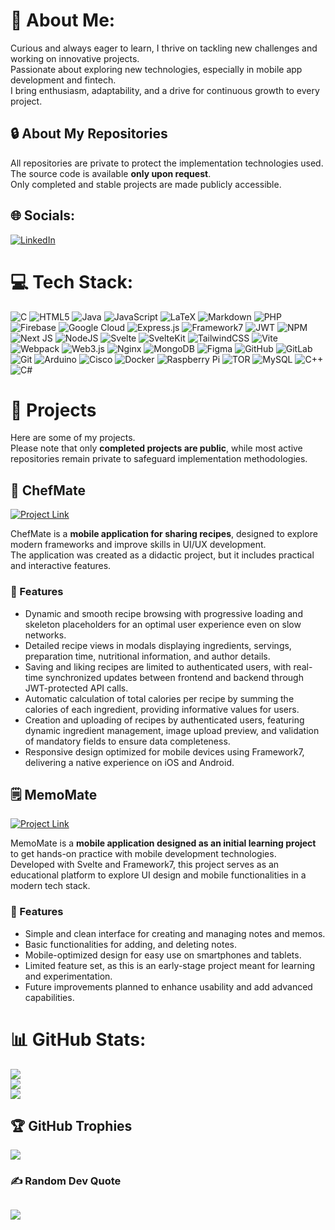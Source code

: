# 💫 About Me:
Curious and always eager to learn, I thrive on tackling new challenges and working on innovative projects.<br>Passionate about exploring new technologies, especially in mobile app development and fintech.<br>I bring enthusiasm, adaptability, and a drive for continuous growth to every project.

## 🔒 About My Repositories
All repositories are private to protect the implementation technologies used.  
The source code is available **only upon request**.  
Only completed and stable projects are made publicly accessible.

## 🌐 Socials:
[![LinkedIn](https://img.shields.io/badge/LinkedIn-%230077B5.svg?logo=linkedin&logoColor=white)](https://linkedin.com/in/https://www.linkedin.com/in/alexandru-chindris-6a8780213?utm_source=share&utm_campaign=share_via&utm_content=profile&utm_medium=ios_app) 

# 💻 Tech Stack:
![C](https://img.shields.io/badge/c-%2300599C.svg?style=for-the-badge&logo=c&logoColor=white) ![HTML5](https://img.shields.io/badge/html5-%23E34F26.svg?style=for-the-badge&logo=html5&logoColor=white) ![Java](https://img.shields.io/badge/java-%23ED8B00.svg?style=for-the-badge&logo=openjdk&logoColor=white) ![JavaScript](https://img.shields.io/badge/javascript-%23323330.svg?style=for-the-badge&logo=javascript&logoColor=%23F7DF1E) ![LaTeX](https://img.shields.io/badge/latex-%23008080.svg?style=for-the-badge&logo=latex&logoColor=white) ![Markdown](https://img.shields.io/badge/markdown-%23000000.svg?style=for-the-badge&logo=markdown&logoColor=white) ![PHP](https://img.shields.io/badge/php-%23777BB4.svg?style=for-the-badge&logo=php&logoColor=white) ![Firebase](https://img.shields.io/badge/firebase-%23039BE5.svg?style=for-the-badge&logo=firebase) ![Google Cloud](https://img.shields.io/badge/GoogleCloud-%234285F4.svg?style=for-the-badge&logo=google-cloud&logoColor=white) ![Express.js](https://img.shields.io/badge/express.js-%23404d59.svg?style=for-the-badge&logo=express&logoColor=%2361DAFB) ![Framework7](https://img.shields.io/badge/framework7-%23EE350F.svg?style=for-the-badge&logo=framework7&logoColor=white) ![JWT](https://img.shields.io/badge/JWT-black?style=for-the-badge&logo=JSON%20web%20tokens) ![NPM](https://img.shields.io/badge/NPM-%23CB3837.svg?style=for-the-badge&logo=npm&logoColor=white) ![Next JS](https://img.shields.io/badge/Next-black?style=for-the-badge&logo=next.js&logoColor=white) ![NodeJS](https://img.shields.io/badge/node.js-6DA55F?style=for-the-badge&logo=node.js&logoColor=white) ![Svelte](https://img.shields.io/badge/svelte-%23f1413d.svg?style=for-the-badge&logo=svelte&logoColor=white) ![SvelteKit](https://img.shields.io/badge/sveltekit-%23ff3e00.svg?style=for-the-badge&logo=svelte&logoColor=white) ![TailwindCSS](https://img.shields.io/badge/tailwindcss-%2338B2AC.svg?style=for-the-badge&logo=tailwind-css&logoColor=white) ![Vite](https://img.shields.io/badge/vite-%23646CFF.svg?style=for-the-badge&logo=vite&logoColor=white) ![Webpack](https://img.shields.io/badge/webpack-%238DD6F9.svg?style=for-the-badge&logo=webpack&logoColor=black) ![Web3.js](https://img.shields.io/badge/web3.js-F16822?style=for-the-badge&logo=web3.js&logoColor=white) ![Nginx](https://img.shields.io/badge/nginx-%23009639.svg?style=for-the-badge&logo=nginx&logoColor=white) ![MongoDB](https://img.shields.io/badge/MongoDB-%234ea94b.svg?style=for-the-badge&logo=mongodb&logoColor=white) ![Figma](https://img.shields.io/badge/figma-%23F24E1E.svg?style=for-the-badge&logo=figma&logoColor=white) ![GitHub](https://img.shields.io/badge/github-%23121011.svg?style=for-the-badge&logo=github&logoColor=white) ![GitLab](https://img.shields.io/badge/gitlab-%23181717.svg?style=for-the-badge&logo=gitlab&logoColor=white) ![Git](https://img.shields.io/badge/git-%23F05033.svg?style=for-the-badge&logo=git&logoColor=white) ![Arduino](https://img.shields.io/badge/-Arduino-00979D?style=for-the-badge&logo=Arduino&logoColor=white) ![Cisco](https://img.shields.io/badge/cisco-%23049fd9.svg?style=for-the-badge&logo=cisco&logoColor=black) ![Docker](https://img.shields.io/badge/docker-%230db7ed.svg?style=for-the-badge&logo=docker&logoColor=white) ![Raspberry Pi](https://img.shields.io/badge/-Raspberry_Pi-C51A4A?style=for-the-badge&logo=Raspberry-Pi) ![TOR](https://img.shields.io/badge/tor-%237E4798.svg?style=for-the-badge&logo=tor-project&logoColor=white) ![MySQL](https://img.shields.io/badge/mysql-4479A1.svg?style=for-the-badge&logo=mysql&logoColor=white) ![C++](https://img.shields.io/badge/c++-%2300599C.svg?style=for-the-badge&logo=c%2B%2B&logoColor=white) ![C#](https://img.shields.io/badge/c%23-%23239120.svg?style=for-the-badge&logo=csharp&logoColor=white)

# 📂 Projects
Here are some of my projects.  
Please note that only **completed projects are public**, while most active repositories remain private to safeguard implementation methodologies.  

## 🍴 ChefMate
[![Project Link](https://img.shields.io/badge/ChefMate-Visit%20Website-blue)](https://alexandru-chindris.github.io/ChefMate/) 

ChefMate is a **mobile application for sharing recipes**, designed to explore modern frameworks and improve skills in UI/UX development.  
The application was created as a didactic project, but it includes practical and interactive features.

### 🌟 Features
- Dynamic and smooth recipe browsing with progressive loading and skeleton placeholders for an optimal user experience even on slow networks.  
- Detailed recipe views in modals displaying ingredients, servings, preparation time, nutritional information, and author details.  
- Saving and liking recipes are limited to authenticated users, with real-time synchronized updates between frontend and backend through JWT-protected API calls.  
- Automatic calculation of total calories per recipe by summing the calories of each ingredient, providing informative values for users.  
- Creation and uploading of recipes by authenticated users, featuring dynamic ingredient management, image upload preview, and validation of mandatory fields to ensure data completeness.  
- Responsive design optimized for mobile devices using Framework7, delivering a native experience on iOS and Android.  

## 🗒️ MemoMate  
[![Project Link](https://img.shields.io/badge/MemoMate-Visit%20Website-blue)](https://alexandru-chindris.github.io/MemoMate/)

MemoMate is a **mobile application designed as an initial learning project** to get hands-on practice with mobile development technologies.  
Developed with Svelte and Framework7, this project serves as an educational platform to explore UI design and mobile functionalities in a modern tech stack.

### 🌟 Features
- Simple and clean interface for creating and managing notes and memos.  
- Basic functionalities for adding, and deleting notes.  
- Mobile-optimized design for easy use on smartphones and tablets.  
- Limited feature set, as this is an early-stage project meant for learning and experimentation.  
- Future improvements planned to enhance usability and add advanced capabilities.

# 📊 GitHub Stats:
![](https://github-readme-stats.vercel.app/api?username=Alexandru-Chindris&theme=dark&hide_border=false&include_all_commits=false&count_private=true)<br/>
![](https://nirzak-streak-stats.vercel.app/?user=Alexandru-Chindris&theme=dark&hide_border=false)<br/>
![](https://github-readme-stats.vercel.app/api/top-langs/?username=Alexandru-Chindris&theme=dark&hide_border=false&include_all_commits=false&count_private=true&layout=compact)

## 🏆 GitHub Trophies
![](https://github-profile-trophy.vercel.app/?username=Alexandru-Chindris&theme=default&no-frame=false&no-bg=false&margin-w=4)

### ✍️ Random Dev Quote
![](https://quotes-github-readme.vercel.app/api?type=horizontal&theme=radical)
---
